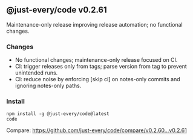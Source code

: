 ## @just-every/code v0.2.61

Maintenance-only release improving release automation; no functional changes.

### Changes

- No functional changes; maintenance-only release focused on CI.
- CI: trigger releases only from tags; parse version from tag to prevent unintended runs.
- CI: reduce noise by enforcing [skip ci] on notes-only commits and ignoring notes-only paths.

### Install

```
npm install -g @just-every/code@latest
code
```

Compare: https://github.com/just-every/code/compare/v0.2.60...v0.2.61
